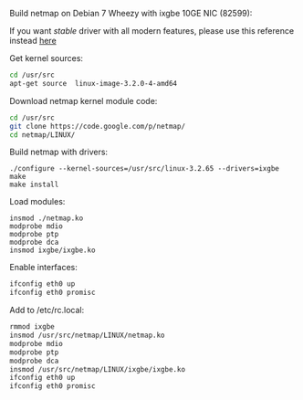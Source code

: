 Build netmap on Debian 7 Wheezy with ixgbe 10GE NIC (82599):

If you want _stable_ driver with all modern features, please use this reference instead [here](http://www.stableit.ru/2014/10/netmap-debian-7-wheezy-intel-82599.html)

Get kernel sources:
```bash
cd /usr/src
apt-get source  linux-image-3.2.0-4-amd64
```

Download netmap kernel module code:
```bash
cd /usr/src
git clone https://code.google.com/p/netmap/ 
cd netmap/LINUX/
```

Build netmap with drivers:
```
./configure --kernel-sources=/usr/src/linux-3.2.65 --drivers=ixgbe
make
make install
```

Load modules:
```
insmod ./netmap.ko
modprobe mdio
modprobe ptp
modprobe dca 
insmod ixgbe/ixgbe.ko
```

Enable interfaces:
```bash
ifconfig eth0 up
ifconfig eth0 promisc
```

Add to /etc/rc.local:
```bash
rmmod ixgbe
insmod /usr/src/netmap/LINUX/netmap.ko
modprobe mdio
modprobe ptp
modprobe dca 
insmod /usr/src/netmap/LINUX/ixgbe/ixgbe.ko
ifconfig eth0 up
ifconfig eth0 promisc
```

